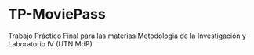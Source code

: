 # TP-MoviePass
Trabajo Práctico Final para las materias Metodologia de la Investigación y Laboratorio IV (UTN MdP)
